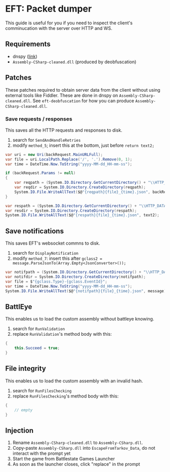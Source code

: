 # EFT: Packet dumper

This guide is useful for you if you need to inspect the client's comminucation
with the server over HTTP and WS.

## Requirements

- dnspy ([link](https://github.com/spt-haru/dnspy))
- `Assembly-CSharp-cleaned.dll` (produced by deobfuscation)

## Patches

These patches required to obtain server data from the client without using external tools like Fiddler.
These are done in dnspy on `Assembly-CSharp-cleaned.dll`.
See `eft-deobfuscation` for how you can produce `Assembly-CSharp-cleaned.dll`.

### Save requests / responses

This saves all the HTTP requests and responses to disk.

1. search for `SendAndHandleRetries`
2. modify `method_5`; insert this at the bottom, just before `return text2;`

```cs
var uri = new Uri(backRequest.MainURLFull);
var file = uri.LocalPath.Replace('/', '.').Remove(0, 1);
var time = DateTime.Now.ToString("yyyy-MM-dd_HH-mm-ss");

if (backRequest.Params != null)
{
    var reqpath = (System.IO.Directory.GetCurrentDirectory() + "\\HTTP_DATA\\requests\\").Replace("\\\\", "\\");
    var reqdir = System.IO.Directory.CreateDirectory(reqpath);
    System.IO.File.WriteAllText($@"{reqpath}{file}_{time}.json", backRequest.Params.ToJson());
}

var respath = (System.IO.Directory.GetCurrentDirectory() + "\\HTTP_DATA\\responses\\").Replace("\\\\", "\\");
var resdir = System.IO.Directory.CreateDirectory(respath);
System.IO.File.WriteAllText($@"{respath}{file}_{time}.json", text2);
```

## Save notifications

This saves EFT's websocket commns to disk.

1. search for `DisplayNotification`
2. modify `method_7`: insert this after `gclass2 = message.ParseJsonTo(Array.Empty<JsonConverter>());`

```cs
var notifpath = (System.IO.Directory.GetCurrentDirectory() + "\\HTTP_DATA\\notifications\\").Replace("\\\\", "\\");
var notifdir = System.IO.Directory.CreateDirectory(notifpath);
var file = $"{gclass.Type}-{gclass.EventId}";
var time = DateTime.Now.ToString("yyyy-MM-dd_HH-mm-ss");
System.IO.File.WriteAllText($@"{notifpath}{file}_{time}.json", message);
```

## BattlEye

This enables us to load the custom assembly without battleye knowing.

1. search for `RunValidation`
2. replace `RunValidation`'s method body with this:

```cs
{
    this.Succeed = true;
}
```

## File integrity

This enables us to load the custom assembly with an invalid hash.

1. search for `RunFilesChecking`
2. replace `RunFilesChecking`'s method body with this:

```cs
{
    // empty
}
```

## Injection

1. Rename `Assembly-CSharp-cleaned.dll` to `Assembly-CSharp.dll`.
2. Copy-paste `Assembly-CSharp.dll` into `EscapeFromTarkov_Data`, do not interact with the prompt yet
3. Start the game from Battlestate Games Launcher
4. As soon as the launcher closes, click "replace" in the prompt